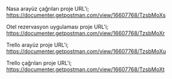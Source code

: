 Nasa arayüz çağrıları proje URL'i; https://documenter.getpostman.com/view/16607768/TzsbMoXs

Otel rezervasyon uygulaması proje URL'i; https://documenter.getpostman.com/view/16607768/TzsbMoXr

Trello arayüz proje URL'i; https://documenter.getpostman.com/view/16607768/TzsbMoXu

Trello çağrıları proje URL'i; https://documenter.getpostman.com/view/16607768/TzsbMoXt
